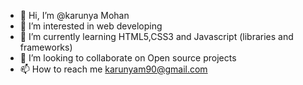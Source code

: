 - 👋 Hi, I’m @karunya Mohan
- 👀 I’m interested in web developing 
- 🌱 I’m currently learning HTML5,CSS3 and Javascript (libraries and frameworks)
- 💞️ I’m looking to collaborate on Open source projects
- 📫 How to reach me karunyam90@gmail.com

<!---
karunyam90/karunyam90 is a ✨ special ✨ repository because its `README.md` (this file) appears on your GitHub profile.
You can click the Preview link to take a look at your changes.
--->
